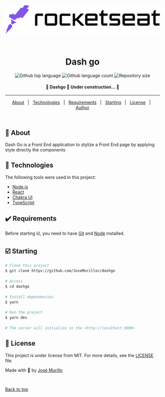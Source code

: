 <div align="center" id="top"> 
  <img src="./.github/rocketlogo.png" alt="Dashgo" />

  &#xa0;

  <!-- <a href="https://dashgo.netlify.app">Demo</a> -->
</div>

<h1 align="center">Dash go</h1>

<p align="center">

  <img alt="Github top language" src="https://img.shields.io/github/languages/top/JoseMurilloc/dashgo?color=56BEB8">

  <img alt="Github language count" src="https://img.shields.io/github/languages/count/JoseMurilloc/dashgo?color=56BEB8">

  <img alt="Repository size" src="https://img.shields.io/github/repo-size/JoseMurilloc/dashgo?color=56BEB8">


  <!-- <img alt="Github issues" src="https://img.shields.io/github/issues/JoseMurilloc/dashgo?color=56BEB8" /> -->

  <!-- <img alt="Github forks" src="https://img.shields.io/github/forks/JoseMurilloc/dashgo?color=56BEB8" /> -->

  <!-- <img alt="Github stars" src="https://img.shields.io/github/stars/JoseMurilloc/dashgo?color=56BEB8" /> -->
</p>

<!-- Status -->

<h4 align="center"> 
	🚧  Dashgo 🚀 Under construction...  🚧
</h4> 

<hr>

<p align="center">
  <a href="#dart-about">About</a> &#xa0; | &#xa0; 
  <a href="#rocket-technologies">Technologies</a> &#xa0; | &#xa0;
  <a href="#white_check_mark-requirements">Requirements</a> &#xa0; | &#xa0;
  <a href="#checkered_flag-starting">Starting</a> &#xa0; | &#xa0;
  <a href="#memo-license">License</a> &#xa0; | &#xa0;
  <a href="https://github.com/JoseMurilloc" target="_blank">Author</a>
</p>

<br>

## 🎯 About ##

Dash Go is a Front End application to stylize a Front End page by applying style directly the components


## 🚀 Technologies ##

The following tools were used in this project:

- [Node.js](https://nodejs.org/en/)
- [React](https://pt-br.reactjs.org/)
- [Chakra UI](https://chakra-ui.com/)
- [TypeScript](https://www.typescriptlang.org/)

## ✔️ Requirements ##

Before starting ☑️, you need to have [Git](https://git-scm.com) and [Node](https://nodejs.org/en/) installed.

## ☑️ Starting ##

```bash
# Clone this project
$ git clone https://github.com/JoseMurilloc/dashgo

# Access
$ cd dashgo

# Install dependencies
$ yarn

# Run the project
$ yarn dev

# The server will initialize in the <http://localhost:3000>
```

## 📝 License ##

This project is under license from MIT. For more details, see the [LICENSE](LICENSE.md) file.


Made with 💖 by <a href="https://github.com/JoseMurilloc" target="_blank">José Murillo</a>


&#xa0;

<a href="#top">Back to top</a>

